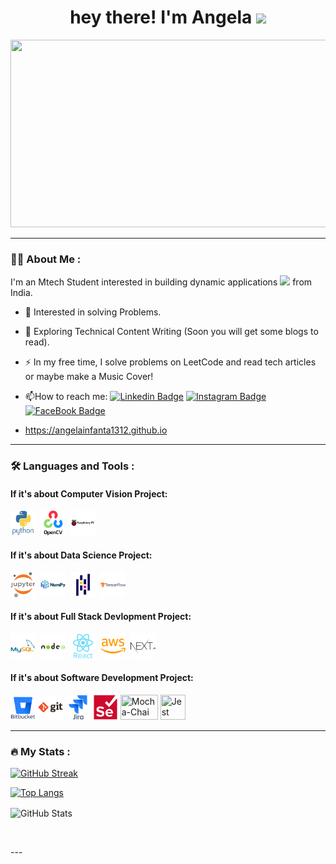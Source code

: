 <div id="header" align="center">
  <h1>
    hey there! I'm Angela
    <img src="https://media.giphy.com/media/hvRJCLFzcasrR4ia7z/giphy.gif" width="30px"/>
  </h1>
</div>
<div align="center">
  <img src="https://cdn.dribbble.com/users/17707/screenshots/2413754/rrr.gif" width="600" height="300"/>
</div>

---

### :woman_technologist: About Me :
I'm an Mtech Student interested in building dynamic applications <img src="https://media.giphy.com/media/WUlplcMpOCEmTGBtBW/giphy.gif" width="30"> from India.
- :telescope: Interested in solving Problems.

- :seedling: Exploring Technical Content Writing (Soon you will get some blogs to read).

- :zap: In my free time, I solve problems on LeetCode and read tech articles or maybe make a Music Cover!

- :mailbox:How to reach me: [![Linkedin Badge](https://img.shields.io/badge/-LinkedIn-blue?style=flat&logo=Linkedin&logoColor=white)](https://www.linkedin.com/in/angelainfanta1312/) [![Instagram Badge](https://img.shields.io/badge/-instagram-E4405E?logo=instagram&logoColor=white&style=flat)](https://www.instagram.com/infanta__13/) [![FaceBook Badge](https://img.shields.io/badge/-facebook-blue?logo=facebook&logoColor=white&style=flat)](https://www.facebook.com/angelainfanta.ramesh/)
- https://angelainfanta1312.github.io

---

### :hammer_and_wrench: Languages and Tools :
<div>
  <h4> If it's about Computer Vision Project: </h4>
  <img src="https://github.com/devicons/devicon/blob/master/icons/python/python-original-wordmark.svg" title="Python" alt="Python" width="40" height="40"/>&nbsp;
  <img src="https://github.com/devicons/devicon/blob/master/icons/opencv/opencv-original-wordmark.svg" title="OpenCV" alt="openCV" width="40" height="40"/>&nbsp;
  <img src="https://github.com/devicons/devicon/blob/master/icons/raspberrypi/raspberrypi-original-wordmark.svg" title="RaspberryPi" alt="RaspberryPi" width="40" height="40"/>&nbsp;
  <h4> If it's about Data Science Project: </h4>
  <img src="https://github.com/devicons/devicon/blob/master/icons/jupyter/jupyter-original-wordmark.svg" title="Jupyter" alt="Jupyter" width="40" height="40"/>&nbsp;
  <img src="https://github.com/devicons/devicon/blob/master/icons/numpy/numpy-original-wordmark.svg" title="Numpy" alt="Numpy" width="40" height="40"/>&nbsp;
  <img src="https://github.com/devicons/devicon/blob/master/icons/pandas/pandas-original.svg" title="Pandas" alt="Pandas" width="40" height="40"/>&nbsp;
  <img src="https://github.com/devicons/devicon/blob/master/icons/tensorflow/tensorflow-original-wordmark.svg" title="Tensorflow" alt="Tensorflow" width="40" height="40"/>&nbsp;
  <h4> If it's about Full Stack Devlopment Project: </h4>
  <img src="https://github.com/devicons/devicon/blob/master/icons/mysql/mysql-original-wordmark.svg" title="MySQL"  alt="MySQL" width="40" height="40"/>&nbsp;
  <img src="https://github.com/devicons/devicon/blob/master/icons/nodejs/nodejs-original-wordmark.svg" title="NodeJS" alt="NodeJS" width="40" height="40"/>&nbsp;
  <img src="https://github.com/devicons/devicon/blob/master/icons/react/react-original-wordmark.svg" title="React" alt="React" width="40" height="40"/>&nbsp;
  <img src="https://github.com/devicons/devicon/blob/master/icons/amazonwebservices/amazonwebservices-plain-wordmark.svg" title="AWS" alt="AWS" width="40" height="40"/>&nbsp;
  <img src= "https://github.com/devicons/devicon/blob/master/icons/nextjs/nextjs-original-wordmark.svg" title="NextJS" alt="NextJS" width="40" height="40"/>&nbsp;
  <h4>If it's about Software Development Project: </h4>
   <img src="https://github.com/devicons/devicon/blob/master/icons/bitbucket/bitbucket-original-wordmark.svg" title="Git" **alt="Git" width="40" height="40"/>
  <img src="https://github.com/devicons/devicon/blob/master/icons/git/git-original-wordmark.svg" title="Git" **alt="Git" width="40" height="40"/>
  <img src="https://github.com/devicons/devicon/blob/master/icons/jira/jira-original-wordmark.svg" title="Jira" **alt="Jira" width="40" height="40"/>
  <img src="https://github.com/devicons/devicon/blob/master/icons/selenium/selenium-original.svg" title="Selenium" **alt="Selenium" width="40" height="40"/>  
  <img src="https://user-images.githubusercontent.com/61941290/213923757-f41cb963-2e0a-45ff-bf59-a75a8d7819d8.png" title="Mocha-Chai" **alt="Mocha-Chai" width="60" height="40"/> 
  <img src= "https://cdn.worldvectorlogo.com/logos/jest-2.svg" title="Jest" **alt="Jest" width="40" height="40"/> 

</div>

---

### :fire: My Stats :

[![GitHub Streak](http://github-readme-streak-stats.herokuapp.com?user=angelainfanta1312&theme=dark&background=000000)](https://git.io/streak-stats)

[![Top Langs](https://github-readme-stats.vercel.app/api/top-langs/?username=angelainfanta1312&layout=compact&theme=vision-friendly-dark)](https://github.com/angelainfanta1312/github-readme-stats)

<p> <img align="center" alt="GitHub Stats" src="https://github-readme-stats.vercel.app/api?username=angelainfanta1312&show_icons=true&locale=en&theme=github_dark" width="420"/> 
</p>
 <p>
    <img src="https://komarev.com/ghpvc/?username=angelainfanta1312&style=flat-square&color=blue" alt=""/>
 </p>
---

<!-- ### :writing_hand: Blog Posts : -->
<!-- BLOG-POST-LIST:START -->
<!-- BLOG-POST-LIST:END -->
